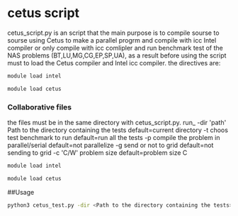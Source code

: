 # cetus script

cetus_script.py is an script that the main purpose is to compile sourse to sourse using Cetus to make a parallel progrm and compile with icc Intel compiler or only compile with icc comlipler and run benchmark test of the NAS problems (BT,LU,MG,CG,EP,SP,UA), 
as a result before using the script must to load the Cetus compiler and Intel icc compiler.
the directives are:
```bash
module load intel

module load cetus
```
### Collaborative files
the files must be in the same directory with cetus_script.py.
run_
-dir 'path'	           	Path to the directory containing the tests   	default=current directory
-t <benchmark test>
    choos	test benchmark to run				default=run all the tests
-p			   	  compile the problem in parallel/serial     	default=not parallelize
-g			   	  send or not to grid     			default=not sending to grid
-c 'C/W' 		   	problem size 					default=problem size C


```bash
module load intel

module load cetus
```

##Usage
```bash
python3 cetus_test.py -dir <Path to the directory containing the tests> -t <test name to run> -p <turn on cetus complie> -g <send to the grid to run> 
```

